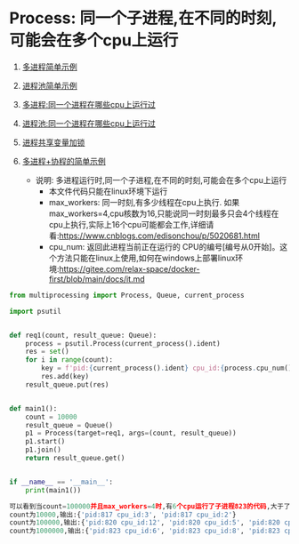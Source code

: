 # Process: 同一个子进程,在不同的时刻,可能会在多个cpu上运行
1. [多进程简单示例](1.process.md)
2. [进程池简单示例](2.process_executor.md)
3. [多进程:同一个进程在哪些cpu上运行过](3.process_cpu.md)
4. [进程池:同一个进程在哪些cpu上运行过](4.process_executor_cpu.md)
5. [进程共享变量加锁](5.process_lock.md)
6. [多进程+协程的简单示例](6.process_coroutine.md)

    - 说明: 多进程运行时,同一个子进程,在不同的时刻,可能会在多个cpu上运行
        - 本文件代码只能在linux环境下运行
        - max_workers: 同一时刻,有多少线程在cpu上执行. 如果max_workers=4,cpu核数为16,只能说同一时刻最多只会4个线程在cpu上执行,实际上16个cpu可能都会工作,详细请看:https://www.cnblogs.com/edisonchou/p/5020681.html
        - cpu_num: 返回此进程当前正在运行的 CPU的编号[编号从0开始]。这个方法只能在linux上使用,如何在windows上部署linux环境:https://gitee.com/relax-space/docker-first/blob/main/docs/it.md

``` python
from multiprocessing import Process, Queue, current_process

import psutil


def req1(count, result_queue: Queue):
    process = psutil.Process(current_process().ident)
    res = set()
    for i in range(count):
        key = f'pid:{current_process().ident} cpu_id:{process.cpu_num()}'
        res.add(key)
    result_queue.put(res)


def main1():
    count = 10000
    result_queue = Queue()
    p1 = Process(target=req1, args=(count, result_queue))
    p1.start()
    p1.join()
    return result_queue.get()


if __name__ == '__main__':
    print(main1())
```

``` python
可以看到当count=100000并且max_workers=4时,有6个cpu运行了子进程823的代码,大于了设置的4个
count为10000,输出:{'pid:817 cpu_id:3', 'pid:817 cpu_id:2'}
count为100000,输出:{'pid:820 cpu_id:12', 'pid:820 cpu_id:5', 'pid:820 cpu_id:4'}
count为1000000,输出:{'pid:823 cpu_id:6', 'pid:823 cpu_id:8', 'pid:823 cpu_id:5', 'pid:823 cpu_id:7', 'pid:823 cpu_id:4', 'pid:823 cpu_id:9'}
```


